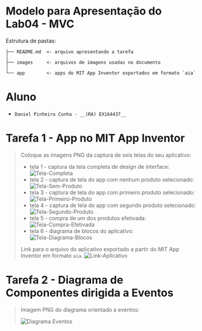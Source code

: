 # Modelo para Apresentação do Lab04 - MVC

Estrutura de pastas:

~~~
├── README.md  <- arquivo apresentando a tarefa
│
├── images     <- arquivos de imagens usadas no documento
│
└── app        <- apps do MIT App Inventor exportados em formato `aia`
~~~

# Aluno
* `Daniel Pinheiro Cunha - __(RA) EX164437__`

# Tarefa 1 - App no MIT App Inventor

> Coloque as imagens PNG da captura de seis telas do seu aplicativo:
> * tela 1 - captura da tela completa de design de interface:
> ![Tela-Completa](images/tela01.png)
> * tela 2 - captura de tela do app com nenhum produto selecionado:
> ![Tela-Sem-Produto](images/tela02.png)
> * tela 3 - captura de tela do app com primeiro produto selecionado:
> ![Tela-Primeiro-Produto](images/tela03.png)
> * tela 4 - captura de tela do app com segundo produto selecionado:
> ![Tela-Segundo-Produto](images/tela04.png)
> * tela 5 - compra de um dos produtos efetivada:
> ![Tela-Compra-Efetivada](images/tela05.png)
> * tela 6 - diagrama de blocos do aplicativo:
> ![Tela-Diagrama-Blocos](images/tela06_2.png)
>
> Link para o arquivo do aplicativo exportado a partir do MIT App Inventor em formato `aia`. 
> ![Link-Aplicativo](app/Lab04_T1.aia)

# Tarefa 2 - Diagrama de Componentes dirigida a Eventos

> Imagem PNG do diagrama orientado a eventos:
>
> ![Diagrama Eventos](images/diagrama-eventos.png)
